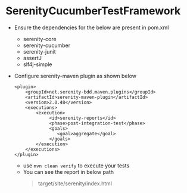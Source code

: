 # SerenityCucumberTestFramework

- Ensure the dependencies for the below are present in pom.xml
  * serenity-core
  * serenity-cucumber
  * serenity-junit
  * assertJ
  * slf4j-simple
  
- Configure serenity-maven plugin as shown below
  ```
  <plugin>
      <groupId>net.serenity-bdd.maven.plugins</groupId>
      <artifactId>serenity-maven-plugin</artifactId>
      <version>2.0.48</version>
      <executions>
          <execution>
               <id>serenity-reports</id>
               <phase>post-integration-test</phase>
               <goals>
                  <goal>aggregate</goal>
               </goals>
          </execution>
      </executions>
  </plugin>  
  ```
  
  - use `mvn clean verify` to execute your tests
  - You can see the report in below path 
    > target/site/serenity/index.html